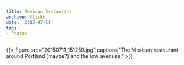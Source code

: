 ```yaml
---
title: Mexican Restaurant
archive: flickr
date: '2015-07-11'
tags:
- Photos
---
```

{{< figure src="20150711_151259.jpg" caption="The Mexican restaurant around Portland (maybe?) and the low avenues." >}}
